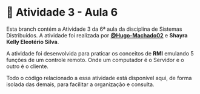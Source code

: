 # 📝 Atividade 3 - Aula 6

Esta branch contém a Atividade 3 da 6ª aula da disciplina de Sistemas Distribuídos. A atividade foi realizada por **[@Hugo-Machado02](https://github.com/Hugo-Machado02)** e **Shayra Kelly Eleotério Silva**.

A atividade foi desenvolvida para praticar os conceitos de **RMI** emulando 5 funções de um controle remoto. Onde um computador é o Servidor e o outro é o cliente.

Todo o código relacionado a essa atividade está disponível aqui, de forma isolada das demais, para facilitar a organização e consulta.
